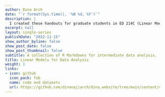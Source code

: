 ```yaml
---
author: Dina Arch
date: "`r format(Sys.time(), '%B %d, %Y')`"
description: |
  I created these handouts for graduate students in ED 214C (Linear Models for Data Analysis) at UC Santa Barabara.
excerpt: null
layout: single-series
publishDate: "2022-11-15"
show_author_byline: false
show_post_date: false
show_post_thumbnail: false
subtitle: A collection of R Markdowns for intermediate data analysis.
title: Linear Models for Data Analysis
weight: 1
links:
- icon: github
  icon_pack: fab
  name: code and datasets
  url: https://github.com/dinanajiarch/dina_website/tree/main/content/collection/linear-models
---
```


